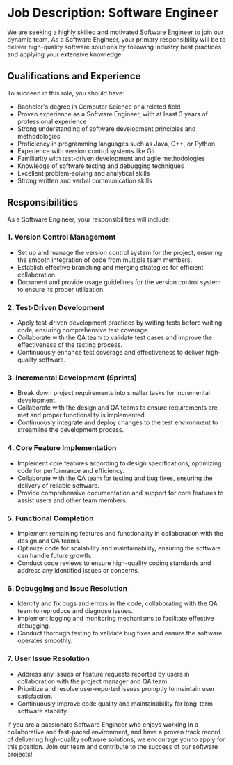 # Job Description: Software Engineer

We are seeking a highly skilled and motivated Software Engineer to join our dynamic team. As a Software Engineer, your primary responsibility will be to deliver high-quality software solutions by following industry best practices and applying your extensive knowledge.


## Qualifications and Experience

To succeed in this role, you should have:

- Bachelor's degree in Computer Science or a related field
- Proven experience as a Software Engineer, with at least 3 years of professional experience
- Strong understanding of software development principles and methodologies
- Proficiency in programming languages such as Java, C++, or Python
- Experience with version control systems like Git
- Familiarity with test-driven development and agile methodologies
- Knowledge of software testing and debugging techniques
- Excellent problem-solving and analytical skills
- Strong written and verbal communication skills


## Responsibilities

As a Software Engineer, your responsibilities will include:

### 1. Version Control Management

- Set up and manage the version control system for the project, ensuring the smooth integration of code from multiple team members.
- Establish effective branching and merging strategies for efficient collaboration.
- Document and provide usage guidelines for the version control system to ensure its proper utilization.

### 2. Test-Driven Development

- Apply test-driven development practices by writing tests before writing code, ensuring comprehensive test coverage.
- Collaborate with the QA team to validate test cases and improve the effectiveness of the testing process.
- Continuously enhance test coverage and effectiveness to deliver high-quality software.

### 3. Incremental Development (Sprints)

- Break down project requirements into smaller tasks for incremental development.
- Collaborate with the design and QA teams to ensure requirements are met and proper functionality is implemented.
- Continuously integrate and deploy changes to the test environment to streamline the development process.

### 4. Core Feature Implementation

- Implement core features according to design specifications, optimizing code for performance and efficiency.
- Collaborate with the QA team for testing and bug fixes, ensuring the delivery of reliable software.
- Provide comprehensive documentation and support for core features to assist users and other team members.

### 5. Functional Completion

- Implement remaining features and functionality in collaboration with the design and QA teams.
- Optimize code for scalability and maintainability, ensuring the software can handle future growth.
- Conduct code reviews to ensure high-quality coding standards and address any identified issues or concerns.

### 6. Debugging and Issue Resolution

- Identify and fix bugs and errors in the code, collaborating with the QA team to reproduce and diagnose issues.
- Implement logging and monitoring mechanisms to facilitate effective debugging.
- Conduct thorough testing to validate bug fixes and ensure the software operates smoothly.

### 7. User Issue Resolution

- Address any issues or feature requests reported by users in collaboration with the project manager and QA team.
- Prioritize and resolve user-reported issues promptly to maintain user satisfaction.
- Continuously improve code quality and maintainability for long-term software stability.

If you are a passionate Software Engineer who enjoys working in a collaborative and fast-paced environment, and have a proven track record of delivering high-quality software solutions, we encourage you to apply for this position. Join our team and contribute to the success of our software projects!
